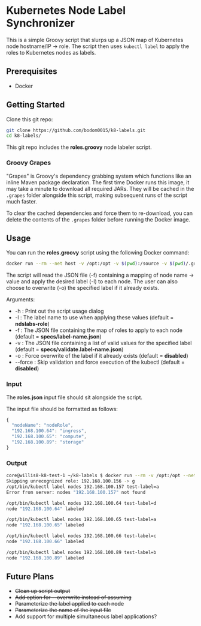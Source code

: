 # Kubernetes Node Label Synchronizer
This is a simple Groovy script that slurps up a JSON map of Kubernetes node hostname/IP -> role.
The script then uses `kubectl label` to apply the roles to Kubernetes nodes as labels.

## Prerequisites
* Docker

## Getting Started
Clone this git repo:

```bash
git clone https://github.com/bodom0015/k8-labels.git
cd k8-labels/
```

This git repo includes the **roles.groovy** node labeler script.

### Groovy Grapes
"Grapes" is Groovy's dependency grabbing system which functions like an inline Maven package declaration. The first time Docker runs this image, it may take a minute to download all required JARs. They will be cached in the `.grapes` folder alongside this script, making subsequent runs of the script much faster.

To clear the cached dependencies and force them to re-download, you can delete the contents of the `.grapes` folder before running the Docker image.

## Usage
You can run the **roles.groovy** script using the following Docker command:
```bash
docker run --rm --net host -v /opt:/opt -v $(pwd):/source -v $(pwd)/.grapes:/graperoot -w /source webratio/groovy roles.groovy [-f <jsonFile>] [-l <labelName>] [-o]
```

The script will read the JSON file (-f) containing a mapping of node name -> value and apply the desired label (-l) to each node.
The user can also choose to overwrite (-o) the specified label if it already exists.

Arguments:
* -h : Print  out the script usage dialog
* -l : The label name to use when applying these values (default = **ndslabs-role**)
* -f : The JSON file containing the map of roles to apply to each node (default = **specs/label-name.json**)
* -v : The JSON file containing a list of valid values for the specified label (default = **specs/validate.label-name.json**)
* -o : Force overwrite of the label if it already exists (default = **disabled**)
* --force : Skip validation and force execution of the kubectl (default = **disabled**)

### Input
The **roles.json** input file should sit alongside the script.

The input file should be formatted as follows:
```javascript
{
  "nodeName": "nodeRole",
  "192.168.100.64": "ingress",
  "192.168.100.65": "compute",
  "192.168.100.89": "storage"
}
```

### Output
```bash
core@willis8-k8-test-1 ~/k8-labels $ docker run --rm -v /opt:/opt --net=host -v $(pwd):/source -v $(pwd)/.grapes:/graperoot -w /source webratio/groovy roles.groovy -l test-label
Skipping unrecognized role: 192.168.100.156 -> g
/opt/bin/kubectl label nodes 192.168.100.157 test-label=a 
Error from server: nodes "192.168.100.157" not found

/opt/bin/kubectl label nodes 192.168.100.64 test-label=d 
node "192.168.100.64" labeled

/opt/bin/kubectl label nodes 192.168.100.65 test-label=a 
node "192.168.100.65" labeled

/opt/bin/kubectl label nodes 192.168.100.66 test-label=c 
node "192.168.100.66" labeled

/opt/bin/kubectl label nodes 192.168.100.89 test-label=b 
node "192.168.100.89" labeled
```

## Future Plans
* ~~Clean up script output~~
* ~~Add option for --overwrite instead of assuming~~
* ~~Parameterize the label applied to each node~~
* ~~Parameterize the name of the input file~~
* Add support for multiple simultaneous label applications?

